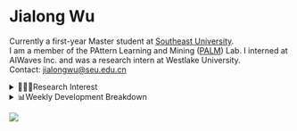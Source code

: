 #  Jialong Wu

Currently a first-year Master student at [Southeast University](https://www.seu.edu.cn/english/).<br>
I am a member of the PAttern Learning and Mining ([PALM](http://palm.seu.edu.cn/home.html)) Lab. I interned at AIWaves Inc. and was a research intern at Westlake University.<br>
Contact: jialongwu@seu.edu.cn
<details><summary>👨🏻‍💻Research Interest</summary>
My current research interests primarily encompass three aspects:

- Exploring the **synergies** between large-scale and small-scale models.
- Investigating the <strong>personalization and interactive</strong> abilities of LLMs.
- Utilizing  <strong>causal inference</strong>  to mitigate bias in conventional NLP tasks.

Recent works:
[Constituency Parsing using LLMs](https://arxiv.org/pdf/2310.19462.pdf), [Agents](https://arxiv.org/pdf/2309.07870.pdf)
</details>

<details><summary>📊Weekly Development Breakdown</summary>

<!--START_SECTION:waka-->

```txt
From: 19 November 2023 - To: 26 November 2023

Total Time: 9 hrs 35 mins

Python       7 hrs 19 mins   ███████████████████░░░░░░   76.40 %
TeX          31 mins         █▒░░░░░░░░░░░░░░░░░░░░░░░   05.49 %
JavaScript   23 mins         █░░░░░░░░░░░░░░░░░░░░░░░░   04.14 %
Other        23 mins         █░░░░░░░░░░░░░░░░░░░░░░░░   04.10 %
JSON         22 mins         █░░░░░░░░░░░░░░░░░░░░░░░░   03.87 %
```

<!--END_SECTION:waka-->

[![wakatime](https://wakatime.com/badge/user/c6720b29-9431-4a60-bc9d-e1fb2b6bd65f.svg)](https://wakatime.com/@c6720b29-9431-4a60-bc9d-e1fb2b6bd65f)
</details>

![](https://komarev.com/ghpvc/?username=callanwu)
